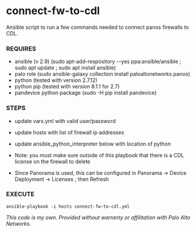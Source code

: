 # connect-fw-to-cdl
Ansible script to run a few commands needed to connect panos firewalls to CDL.

### REQUIRES
* ansible (v 2.9) (sudo apt-add-respository --yes ppa:ansible/ansible ; sudo apt update ; sudo apt install ansible)
* palo role (sudo ansible-galaxy collection install paloaltonetworks.panos)
* python (tested with version 2.7.12)
* python pip (tested with version 8.1.1 for 2.7) 
* pandevice python package (sudo -H pip install pandevice)
 

### STEPS
* update vars.yml with valid user/password
* update hosts with list of firewall ip addresses
* update ansible_python_interpreter below with location of python

* Note: you must make sure outside of this playbook that there is a CDL license on the firewall to delete
* Since Panorama is used, this can be configured in Panorama -> Device Deployment -> Licenses ; then Refresh

### EXECUTE
```
ansible-playbook -i hosts connect-fw-to-cdl.yml
```

_This code is my own. Provided without warranty or affilitation with Palo Alto Networks._
